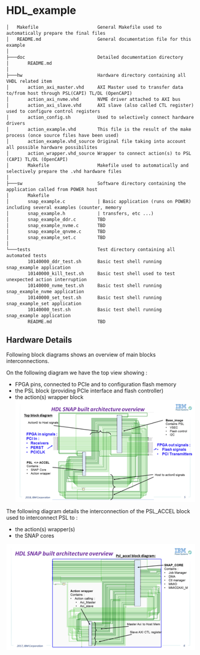 # HDL_example
```
│   Makefile                      General Makefile used to automatically prepare the final files
│   README.md                     General documentation file for this example
│
├───doc                           Detailed documentation directory
│       README.md                    
│
├───hw                            Hardware directory containing all VHDL related item
│       action_axi_master.vhd     AXI Master used to transfer data to/from host through PSL(CAPI) TL/DL (OpenCAPI)
│       action_axi_nvme.vhd       NVME driver attached to AXI bus
│       action_axi_slave.vhd      AXI slave (also called CTL register) used to configure control registers
│       action_config.sh          Used to selectively connect hardware drivers
│       action_example.vhd        This file is the result of the make process (once source files have been used)
│       action_example.vhd_source Original file taking into account all possible hardware possibilites
│       action_wrapper.vhd_source Wrapper to connect action(s) to PSL (CAPI) TL/DL (OpenCAPI)
│       Makefile                  Makefile used to automatically and selectively prepare the .vhd hardware files
│
├───sw                            Software directory containing the application called from POWER host
│       Makefile
│       snap_example.c            | Basic application (runs on POWER) including several examples (counter, memory
│       snap_example.h            | transfers, etc ...)
│       snap_example_ddr.c        TBD
│       snap_example_nvme.c       TBD
│       snap_example_qnvme.c      TBD
│       snap_example_set.c        TBD
│
└───tests                         Test directory containing all automated tests
        10140000_ddr_test.sh      Basic test shell running snap_example application
        10140000_kill_test.sh     Basic test shell used to test unexpected action interruption
        10140000_nvme_test.sh     Basic test shell running snap_example_nvme application
        10140000_set_test.sh      Basic test shell running snap_example_set application
        10140000_test.sh          Basic test shell running snap_example application
        README.md                 TBD
```
## Hardware Details
Following block diagrams shows an overview of main blocks interconnections.

On the following diagram we have the top view showing :
- FPGA pins, connected to PCIe and to configuration flash memory
- the PSL block (providing PCIe interface and flash controller)
- the action(s) wrapper block
![Top block_diagram](./top_blocks.png "SNAP")

The following diagram details the interconnection of the PSL_ACCEL block used to interconnect PSL to :
- the action(s) wrapper(s)
- the SNAP cores

![Main block_diagram](./main_blocks.png "SNAP")
